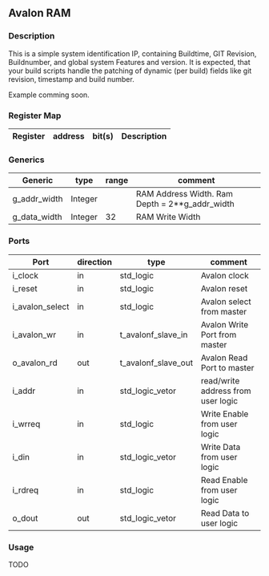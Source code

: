 ## Avalon RAM

### Description

This is a simple system identification IP, containing Buildtime, GIT Revision, Buildnumber, and global system Features and version.
It is expected, that your build scripts handle the patching of dynamic (per build) fields like git revision, timestamp and build 
number. 

Example comming soon.

### Register Map

| Register                          | address | bit(s) | Description            |
|-----------------------------------|---------|--------|------------------------|

### Generics 

| Generic      | type    | range | comment                                        |
|--------------|---------|-------|------------------------------------------------|
| g_addr_width | Integer |       | RAM Address Width. Ram Depth = 2**g_addr_width |
| g_data_width | Integer | 32    | RAM Write Width                                |

### Ports 

| Port                    | direction   | type                    | comment                            |
| ----------------------- | ----------- | ----------------------- | --------------------------------   |
| i_clock                 | in          | std_logic               | Avalon clock                       |
| i_reset                 | in          | std_logic               | Avalon reset                       |
| i_avalon_select         | in          | std_logic               | Avalon select from master          |
| i_avalon_wr             | in          | t_avalonf_slave_in      | Avalon Write Port from master      |
| o_avalon_rd             | out         | t_avalonf_slave_out     | Avalon Read Port to master         |
| i_addr                  | in          | std_logic_vetor         | read/write address from user logic |
| i_wrreq                 | in          | std_logic               | Write Enable from user logic       |
| i_din                   | in          | std_logic_vetor         | Write Data from user logic         |
| i_rdreq                 | in          | std_logic               | Read Enable from user logic        |
| o_dout                  | out         | std_logic_vetor         | Read Data to user logic            |

### Usage

TODO
